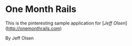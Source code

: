 # One Month Rails

This is the pinteresting sample application for [*Jeff Olsen*] (http://onemonthrails.com)

By Jeff Olsen